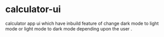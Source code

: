 # calculator-ui
calculator app ui which have inbuild feature of change dark mode to light mode or light mode to dark mode depending upon the user .
